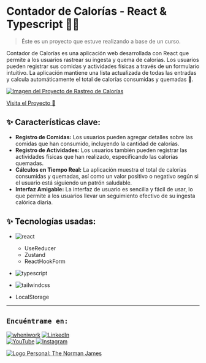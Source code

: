 # Contador de Calorías - React & Typescript 👨‍💻

> Éste es un proyecto que estuve realizando a base de un curso.

Contador de Calorías es una aplicación web desarrollada con React que permite a los usuarios rastrear su ingesta y quema de calorías. Los usuarios pueden registrar sus comidas y actividades físicas a través de un formulario intuitivo. La aplicación mantiene una lista actualizada de todas las entradas y calcula automáticamente el total de calorías consumidas y quemadas 💪.

[![Imagen del Proyecto de Rastreo de Calorías](proyectoCalorias.jpeg 'Imagen del Proyecto de Rastreo de Calorías')](https://react-calorie-tracker.vercel.app/)

[Visita el Proyecto 🤳](https://react-calorie-tracker.vercel.app/)

## ✨ Características clave:

- **Registro de Comidas:** Los usuarios pueden agregar detalles sobre las comidas que han consumido, incluyendo la cantidad de calorías.
- **Registro de Actividades:** Los usuarios también pueden registrar las actividades físicas que han realizado, especificando las calorías quemadas.
- **Cálculos en Tiempo Real:** La aplicación muestra el total de calorías consumidas y quemadas, así como un valor positivo o negativo según si el usuario está siguiendo un patrón saludable.
- **Interfaz Amigable:** La interfaz de usuario es sencilla y fácil de usar, lo que permite a los usuarios llevar un seguimiento efectivo de su ingesta calórica diaria.

## ✨ Tecnologías usadas:

- ![react](https://img.shields.io/badge/react-61DAFB?style=for-the-badge&logo=react&logoColor=white&labelColor=101010)
  - UseReducer
  - Zustand
  - ReactHookForm
- ![typescript](https://img.shields.io/badge/typescript-3178C6?style=for-the-badge&logo=typescript&logoColor=white&labelColor=101010)

- ![tailwindcss](https://img.shields.io/badge/tailwindcss-06B6D4?style=for-the-badge&logo=tailwindcss&logoColor=white&labelColor=101010)

- LocalStorage

---

## `Encuéntrame en:`

[![wheniwork](https://img.shields.io/badge/Web_Site-thenormanjames.com-ca5e16?style=for-the-badge&logo=wheniwork&logoColor=white&labelColor=101010)](https://thenormanjames.com/)
[![LinkedIn](https://img.shields.io/badge/LinkedIn-norman_jaimes_mora-0077B5?style=for-the-badge&logo=linkedin&logoColor=white&labelColor=101010)](https://www.linkedin.com/in/norman-jaimes-mora)
</br>
[![YouTube](https://img.shields.io/badge/YouTube-El_Profe_De_Idiomas-FF0000?style=for-the-badge&logo=youtube&logoColor=white&labelColor=101010)](https://youtube.com/@elprofedeidiomas?sub_confirmation=1)
[![Instagram](https://img.shields.io/badge/Instagram-@thenormanjames-E4405F?style=for-the-badge&logo=instagram&logoColor=white&labelColor=101010)](https://instagram.com/the_norman_james)

[![Logo Personal: The Norman James](Blanco_Con_Sombras.png 'Imagen del Proyecto de Lista de Órdenes')](https://thenormanjames.com/)

<!-- https://shields.io/badges -->
<!-- https://simpleicons.org/ -->
